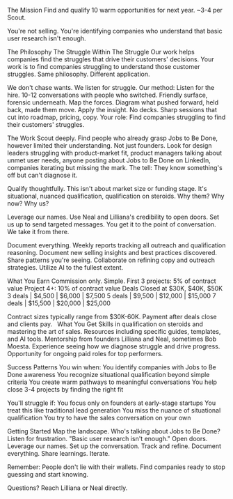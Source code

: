 The Mission
Find and qualify 10 warm opportunities for next year. ~3-4 per Scout.

You're not selling. You're identifying companies who understand that basic user research isn't enough.
﻿
﻿

The Philosophy
The Struggle Within The Struggle
Our work helps companies find the struggles that drive their customers' decisions. Your work is to find companies struggling to understand those customer struggles. Same philosophy. Different application.

We don't chase wants. We listen for struggle. Our method:
Listen for the hire. 10-12 conversations with people who switched. Friendly surface, forensic underneath.
Map the forces. Diagram what pushed forward, held back, made them move.
Apply the insight. No decks. Sharp sessions that cut into roadmap, pricing, copy.
Your role: Find companies struggling to find their customers' struggles.
﻿
﻿

The Work
Scout deeply. Find people who already grasp Jobs to Be Done, however limited their understanding. Not just founders. Look for design leaders struggling with product-market fit, product managers talking about unmet user needs, anyone posting about Jobs to Be Done on LinkedIn, companies iterating but missing the mark. The tell: They know something's off but can't diagnose it.

Qualify thoughtfully. This isn't about market size or funding stage. It's situational, nuanced qualification, qualification on steroids. Why them? Why now? Why us?

Leverage our names. Use Neal and Lilliana's credibility to open doors. Set us up to send targeted messages. You get it to the point of conversation. We take it from there.

Document everything. Weekly reports tracking all outreach and qualification reasoning. Document new selling insights and best practices discovered. Share patterns you're seeing. Collaborate on refining copy and outreach strategies. Utilize AI to the fullest extent.
﻿
﻿

What You Earn
Commission only. Simple.
First 3 projects: 5% of contract value
Project 4+: 10% of contract value
Deals Closed at $30K, $40K, $50K
3 deals  | $4,500  | $6,000  | $7,500
5 deals  | $9,500  | $12,000  | $15,000
7 deals  | $15,500  | $20,000  | $25,000

Contract sizes typically range from $30K-60K. Payment after deals close and clients pay.
﻿
﻿
What You Get
Skills in qualification on steroids and mastering the art of sales. Resources including specific guides, templates, and AI tools. Mentorship from founders Lilliana and Neal, sometimes Bob Moesta. Experience seeing how we diagnose struggle and drive progress. Opportunity for ongoing paid roles for top performers.
﻿
﻿

Success Patterns
You win when:
You identify companies with Jobs to Be Done awareness
You recognize situational qualification beyond simple criteria
You create warm pathways to meaningful conversations
You help close 3-4 projects by finding the right fit

You'll struggle if:
You focus only on founders at early-stage startups
You treat this like traditional lead generation
You miss the nuance of situational qualification
You try to have the sales conversation on your own
﻿
﻿

Getting Started
Map the landscape. Who's talking about Jobs to Be Done?
Listen for frustration. "Basic user research isn't enough."
Open doors. Leverage our names. Set up the conversation.
Track and refine. Document everything. Share learnings. Iterate.

Remember: People don't lie with their wallets. Find companies ready to stop guessing and start knowing.
﻿
﻿

Questions? Reach Lilliana or Neal directly.

